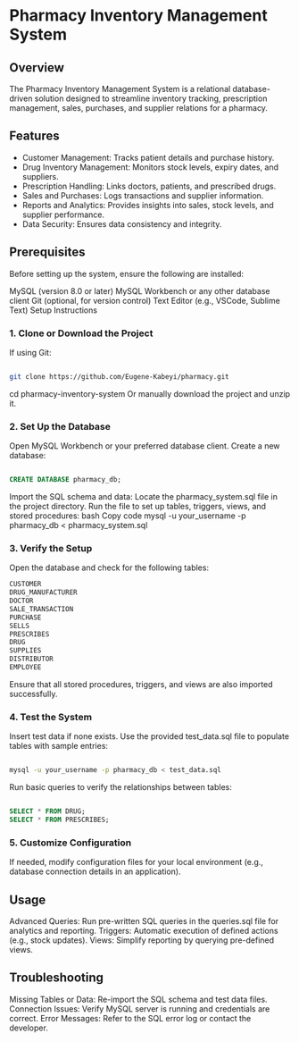 # Pharmacy Inventory Management System

## Overview
The Pharmacy Inventory Management System is a relational database-driven solution designed to streamline inventory tracking, prescription management, sales, purchases, and supplier relations for a pharmacy.

## Features
* Customer Management: Tracks patient details and purchase history.
* Drug Inventory Management: Monitors stock levels, expiry dates, and suppliers.
* Prescription Handling: Links doctors, patients, and prescribed drugs.
* Sales and Purchases: Logs transactions and supplier information.
* Reports and Analytics: Provides insights into sales, stock levels, and supplier performance.
* Data Security: Ensures data consistency and integrity.

## Prerequisites
Before setting up the system, ensure the following are installed:

MySQL (version 8.0 or later)
MySQL Workbench or any other database client
Git (optional, for version control)
Text Editor (e.g., VSCode, Sublime Text)
Setup Instructions
### 1. Clone or Download the Project
If using Git:

``` bash

git clone https://github.com/Eugene-Kabeyi/pharmacy.git
```
cd pharmacy-inventory-system
Or manually download the project and unzip it.

### 2. Set Up the Database
Open MySQL Workbench or your preferred database client.
Create a new database:
``` sql

CREATE DATABASE pharmacy_db;
```
Import the SQL schema and data:
Locate the pharmacy_system.sql file in the project directory.
Run the file to set up tables, triggers, views, and stored procedures:
bash
Copy code
mysql -u your_username -p pharmacy_db < pharmacy_system.sql
### 3. Verify the Setup
Open the database and check for the following tables:
``` bash
CUSTOMER
DRUG_MANUFACTURER
DOCTOR
SALE_TRANSACTION
PURCHASE
SELLS
PRESCRIBES
DRUG
SUPPLIES
DISTRIBUTOR
EMPLOYEE
```
Ensure that all stored procedures, triggers, and views are also imported successfully.
### 4. Test the System
Insert test data if none exists. Use the provided test_data.sql file to populate tables with sample entries:
```bash

mysql -u your_username -p pharmacy_db < test_data.sql
```
Run basic queries to verify the relationships between tables:
``` sql

SELECT * FROM DRUG;
SELECT * FROM PRESCRIBES;
```
### 5. Customize Configuration
If needed, modify configuration files for your local environment (e.g., database connection details in an application).

## Usage
Advanced Queries: Run pre-written SQL queries in the queries.sql file for analytics and reporting.
Triggers: Automatic execution of defined actions (e.g., stock updates).
Views: Simplify reporting by querying pre-defined views.
## Troubleshooting
Missing Tables or Data: Re-import the SQL schema and test data files.
Connection Issues: Verify MySQL server is running and credentials are correct.
Error Messages: Refer to the SQL error log or contact the developer.
